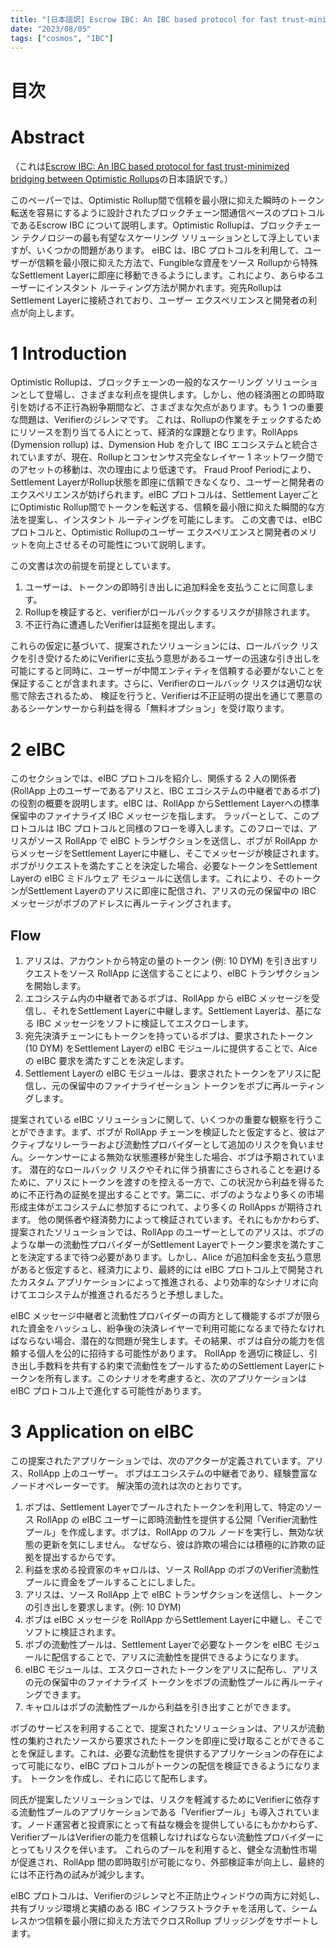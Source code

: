 ```yaml
---
title: "[日本語訳] Escrow IBC: An IBC based protocol for fast trust-minimized bridging between Optimistic Rollups"
date: "2023/08/05"
tags: ["cosmos", "IBC"]
---
```


# 目次


# Abstract

（これは[Escrow IBC: An IBC based protocol for fast trust-minimized bridging between Optimistic Rollups](https://eibc.dymension.xyz/)の日本語訳です。）


このペーパーでは、Optimistic Rollup間で信頼を最小限に抑えた瞬時のトークン転送を容易にするように設計されたブロックチェーン間通信ベースのプロトコルであるEscrow IBC について説明します。Optimistic Rollupは、ブロックチェーン テクノロジーの最も有望なスケーリング ソリューションとして浮上していますが、いくつかの問題があります。 eIBC は、IBC プロトコルを利用して、ユーザーが信頼を最小限に抑えた方法で、Fungibleな資産をソース Rollupから特殊なSettlement Layerに即座に移動できるようにします。これにより、あらゆるユーザーにインスタント ルーティング方法が開かれます。宛先Rollupは Settlement Layerに接続されており、ユーザー エクスペリエンスと開発者の利点が向上します。

# 1 Introduction
Optimistic Rollupは、ブロックチェーンの一般的なスケーリング ソリューションとして登場し、さまざまな利点を提供します。しかし、他の経済圏との即時取引を妨げる不正行為紛争期間など、さまざまな欠点があります。もう 1 つの重要な問題は、Verifierのジレンマです。 これは、Rollupの作業をチェックするためにリソースを割り当てる人にとって、経済的な課題となります。RollApps (Dymension rollup) は、Dymension Hub を介して IBC エコシステムと統合されていますが、現在、Rollupとコンセンサス完全なレイヤー 1 ネットワーク間でのアセットの移動は、次の理由により低速です。 Fraud Proof Periodにより、Settlement LayerがRollup状態を即座に信頼できなくなり、ユーザーと開発者のエクスペリエンスが妨げられます。eIBC プロトコルは、Settlement LayerごとにOptimistic Rollup間でトークンを転送する、信頼を最小限に抑えた瞬間的な方法を提案し、インスタント ルーティングを可能にします。 この文書では、eIBC プロトコルと、Optimistic Rollupのユーザー エクスペリエンスと開発者のメリットを向上させるその可能性について説明します。

この文書は次の前提を前提としています。

1. ユーザーは、トークンの即時引き出しに追加料金を支払うことに同意します。
2. Rollupを検証すると、verifierがロールバックするリスクが排除されます。
3. 不正行為に遭遇したVerifierは証拠を提出します。

これらの仮定に基づいて、提案されたソリューションには、ロールバック リスクを引き受けるためにVerifierに支払う意思があるユーザーの迅速な引き出しを可能にすると同時に、ユーザーが中間エンティティを信頼する必要がないことを保証することが含まれます。さらに、Verifierのロールバック リスクは適切な状態で除去されるため、 検証を行うと、Verifierは不正証明の提出を通じて悪意のあるシーケンサーから利益を得る「無料オプション」を受け取ります。


# 2 eIBC
このセクションでは、eIBC プロトコルを紹介し、関係する 2 人の関係者 (RollApp 上のユーザーであるアリスと、IBC エコシステムの中継者であるボブ) の役割の概要を説明します。eIBC は、RollApp からSettlement Layerへの標準保留中のファイナライズ IBC メッセージを指します。 ラッパーとして、このプロトコルは IBC プロトコルと同様のフローを導入します。このフローでは、アリスがソース RollApp で eIBC トランザクションを送信し、ボブが RollApp からメッセージをSettlement Layerに中継し、そこでメッセージが検証されます。 ボブがリクエストを満たすことを決定した場合、必要なトークンをSettlement Layerの eIBC ミドルウェア モジュールに送信します。これにより、そのトークンがSettlement Layerのアリスに即座に配信され、アリスの元の保留中の IBC メッセージがボブのアドレスに再ルーティングされます。

## Flow
1. アリスは、アカウントから特定の量のトークン (例: 10 DYM) を引き出すリクエストをソース RollApp に送信することにより、eIBC トランザクションを開始します。
2. エコシステム内の中継者であるボブは、RollApp から eIBC メッセージを受信し、それをSettlement Layerに中継します。Settlement Layerは、基になる IBC メッセージをソフトに検証してエスクローします。
3. 宛先決済チェーンにもトークンを持っているボブは、要求されたトークン (10 DYM) をSettlement Layerの eIBC モジュールに提供することで、Aice の eIBC 要求を満たすことを決定します。
4. Settlement Layerの eIBC モジュールは、要求されたトークンをアリスに配信し、元の保留中のファイナライゼーション トークンをボブに再ルーティングします。

提案されている eIBC ソリューションに関して、いくつかの重要な観察を行うことができます。まず、ボブが RollApp チェーンを検証したと仮定すると、彼はアクティブなリレーラーおよび流動性プロバイダーとして追加のリスクを負いません。シーケンサーによる無効な状態遷移が発生した場合、ボブは予期されています。 潜在的なロールバック リスクやそれに伴う損害にさらされることを避けるために、アリスにトークンを渡すのを控える一方で、この状況から利益を得るために不正行為の証拠を提出することです。第二に、ボブのようなより多くの市場形成主体がエコシステムに参加するにつれて、より多くの RollApps が期待されます。 他の関係者や経済勢力によって検証されています。それにもかかわらず、提案されたソリューションでは、RollApp のユーザーとしてのアリスは、ボブのような単一の流動性プロバイダーがSettlement Layerでトークン要求を満たすことを決定するまで待つ必要があります。しかし、Alice が追加料金を支払う意思があると仮定すると、経済力により、最終的には eIBC プロトコル上で開発されたカスタム アプリケーションによって推進される、より効率的なシナリオに向けてエコシステムが推進されるだろうと予想しました。

eIBC メッセージ中継者と流動性プロバイダーの両方として機能するボブが限られた資金をハッシュし、紛争後の決済レイヤーで利用可能になるまで待たなければならない場合、潜在的な問題が発生します。その結果、ボブは自分の能力を信頼する個人を公的に招待する可能性があります。 RollApp を適切に検証し、引き出し手数料を共有する約束で流動性をプールするためのSettlement Layerにトークンを所有します。このシナリオを考慮すると、次のアプリケーションは eIBC プロトコル上で進化する可能性があります。

# 3 Application on eIBC
この提案されたアプリケーションでは、次のアクターが定義されています。アリス、RollApp 上のユーザー。 ボブはエコシステムの中継者であり、経験豊富なノードオペレーターです。 解決策の流れは次のとおりです。

1. ボブは、Settlement Layerでプールされたトークンを利用して、特定のソース RollApp の eIBC ユーザーに即時流動性を提供する公開「Verifier流動性プール」を作成します。ボブは、RollApp のフル ノードを実行し、無効な状態の更新を気にしません。 なぜなら、彼は詐欺の場合には積極的に詐欺の証拠を提出するからです。
2. 利益を求める投資家のキャロルは、ソース RollApp のボブのVerifier流動性プールに資金をプールすることにしました。
3. アリスは、ソース RollApp 上で eIBC トランザクションを送信し、トークンの引き出しを要求します。(例: 10 DYM)
4. ボブは eIBC メッセージを RollApp からSettlement Layerに中継し、そこでソフトに検証されます。
5. ボブの流動性プールは、Settlement Layerで必要なトークンを eIBC モジュールに配信することで、アリスに流動性を提供できるようになります。
6. eIBC モジュールは、エスクローされたトークンをアリスに配布し、アリスの元の保留中のファイナライズ トークンをボブの流動性プールに再ルーティングできます。
7. キャロルはボブの流動性プールから利益を引き出すことができます。

ボブのサービスを利用することで、提案されたソリューションは、アリスが流動性の集約されたソースから要求されたトークンを即座に受け取ることができることを保証します。これは、必要な流動性を提供するアプリケーションの存在によって可能になり、eIBC プロトコルがトークンの配信を検証できるようになります。 トークンを作成し、それに応じて配布します。

同氏が提案したソリューションでは、リスクを軽減するためにVerifierに依存する流動性プールのアプリケーションである「Verifierプール」も導入されています。ノード運営者と投資家にとって有益な機会を提供しているにもかかわらず、VerifierプールはVerifierの能力を信頼しなければならない流動性プロバイダーにとってもリスクを伴います。 これらのプールを利用すると、健全な流動性市場が促進され、RollApp 間の即時取引が可能になり、外部検証率が向上し、最終的には不正行為の試みが減少します。

eIBC プロトコルは、Verifierのジレンマと不正防止ウィンドウの両方に対処し、共有ブリッジ環境と実績のある IBC インフラストラクチャを活用して、シームレスかつ信頼を最小限に抑えた方法でクロスRollup ブリッジングをサポートします。
